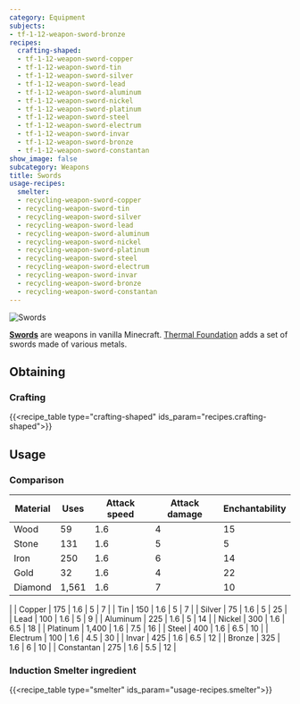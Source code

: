 ```yaml
---
category: Equipment
subjects:
- tf-1-12-weapon-sword-bronze
recipes:
  crafting-shaped:
  - tf-1-12-weapon-sword-copper
  - tf-1-12-weapon-sword-tin
  - tf-1-12-weapon-sword-silver
  - tf-1-12-weapon-sword-lead
  - tf-1-12-weapon-sword-aluminum
  - tf-1-12-weapon-sword-nickel
  - tf-1-12-weapon-sword-platinum
  - tf-1-12-weapon-sword-steel
  - tf-1-12-weapon-sword-electrum
  - tf-1-12-weapon-sword-invar
  - tf-1-12-weapon-sword-bronze
  - tf-1-12-weapon-sword-constantan
show_image: false
subcategory: Weapons
title: Swords
usage-recipes:
  smelter:
  - recycling-weapon-sword-copper
  - recycling-weapon-sword-tin
  - recycling-weapon-sword-silver
  - recycling-weapon-sword-lead
  - recycling-weapon-sword-aluminum
  - recycling-weapon-sword-nickel
  - recycling-weapon-sword-platinum
  - recycling-weapon-sword-steel
  - recycling-weapon-sword-electrum
  - recycling-weapon-sword-invar
  - recycling-weapon-sword-bronze
  - recycling-weapon-sword-constantan
---
```


![Swords](/images/docs/1.12/thermal-foundation/swords.gif)


**[Swords](https://minecraft.gamepedia.com/Sword)** are weapons in vanilla
Minecraft. [Thermal Foundation](../) adds a set of swords
made of various metals.


Obtaining
---------

### Crafting
{{<recipe_table type="crafting-shaped" ids_param="recipes.crafting-shaped">}}


Usage
-----

### Comparison
<!---
uses = mat.maxUses
--->



| Material | Uses | Attack speed | Attack damage | Enchantability |
|---|---|---|---|---|
| Wood | 59 | 1.6 | 4 | 15 |
| Stone | 131 | 1.6 | 5 | 5 |
| Iron | 250 | 1.6 | 6 | 14 |
| Gold | 32 | 1.6 | 4 | 22 |
| Diamond | 1,561 | 1.6 | 7 | 10 |
|
| Copper | 175 | 1.6 | 5 | 7 |
| Tin | 150 | 1.6 | 5 | 7 |
| Silver | 75 | 1.6 | 5 | 25 |
| Lead | 100 | 1.6 | 5 | 9 |
| Aluminum | 225 | 1.6 | 5 | 14 |
| Nickel | 300 | 1.6 | 6.5 | 18 |
| Platinum | 1,400 | 1.6 | 7.5 | 16 |
| Steel | 400 | 1.6 | 6.5 | 10 |
| Electrum | 100 | 1.6 | 4.5 | 30 |
| Invar | 425 | 1.6 | 6.5 | 12 |
| Bronze | 325 | 1.6 | 6 | 10 |
| Constantan | 275 | 1.6 | 5.5 | 12 |




### Induction Smelter ingredient
{{<recipe_table type="smelter" ids_param="usage-recipes.smelter">}}

